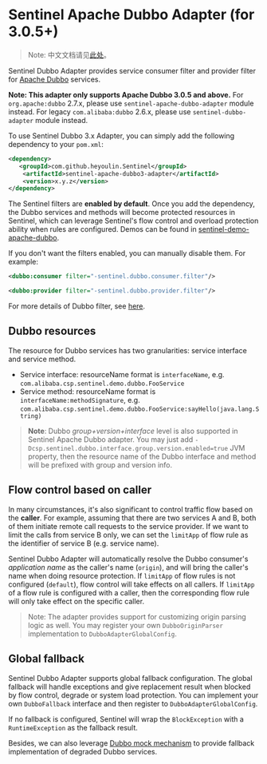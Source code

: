 # Sentinel Apache Dubbo Adapter (for 3.0.5+)

> Note: 中文文档请见[此处](https://sentinelguard.io/zh-cn/docs/open-source-framework-integrations.html)。

Sentinel Dubbo Adapter provides service consumer filter and provider filter
for [Apache Dubbo](https://dubbo.apache.org/en/) services.

**Note: This adapter only supports Apache Dubbo 3.0.5 and above.**
For `org.apache:dubbo` 2.7.x, please use `sentinel-apache-dubbo-adapter` module instead.
For legacy `com.alibaba:dubbo` 2.6.x, please use `sentinel-dubbo-adapter` module instead.

To use Sentinel Dubbo 3.x Adapter, you can simply add the following dependency to your `pom.xml`:

```xml
<dependency>
   <groupId>com.github.heyoulin.Sentinel</groupId>
    <artifactId>sentinel-apache-dubbo3-adapter</artifactId>
    <version>x.y.z</version>
</dependency>
```

The Sentinel filters are **enabled by default**. Once you add the dependency,
the Dubbo services and methods will become protected resources in Sentinel,
which can leverage Sentinel's flow control and overload protection ability when rules are configured.
Demos can be found in [sentinel-demo-apache-dubbo](https://github.com/alibaba/Sentinel/tree/master/sentinel-demo/sentinel-demo-apache-dubbo).

If you don't want the filters enabled, you can manually disable them. For example:

```xml
<dubbo:consumer filter="-sentinel.dubbo.consumer.filter"/>

<dubbo:provider filter="-sentinel.dubbo.provider.filter"/>
```

For more details of Dubbo filter, see [here](https://dubbo.apache.org/zh/docs3-v2/java-sdk/reference-manual/spi/description/filter/).

## Dubbo resources

The resource for Dubbo services has two granularities: service interface and service method.

- Service interface: resourceName format is `interfaceName`, e.g. `com.alibaba.csp.sentinel.demo.dubbo.FooService`
- Service method: resourceName format is `interfaceName:methodSignature`, e.g. `com.alibaba.csp.sentinel.demo.dubbo.FooService:sayHello(java.lang.String)`

> **Note**: Dubbo *group+version+interface* level is also supported in Sentinel Apache Dubbo adapter.
> You may just add `-Dcsp.sentinel.dubbo.interface.group.version.enabled=true` JVM property,
> then the resource name of the Dubbo interface and method will be prefixed with group and version info.

## Flow control based on caller

In many circumstances, it's also significant to control traffic flow based on the **caller**.
For example, assuming that there are two services A and B, both of them initiate remote call requests to the service provider.
If we want to limit the calls from service B only, we can set the `limitApp` of flow rule as the identifier of service B (e.g. service name).

Sentinel Dubbo Adapter will automatically resolve the Dubbo consumer's *application name* as the caller's name (`origin`),
and will bring the caller's name when doing resource protection.
If `limitApp` of flow rules is not configured (`default`), flow control will take effects on all callers.
If `limitApp` of a flow rule is configured with a caller, then the corresponding flow rule will only take effect on the specific caller.

> Note: The adapter provides support for customizing origin parsing logic as well.
> You may register your own `DubboOriginParser` implementation to `DubboAdapterGlobalConfig`.

## Global fallback

Sentinel Dubbo Adapter supports global fallback configuration.
The global fallback will handle exceptions and give replacement result when blocked by
flow control, degrade or system load protection. You can implement your own `DubboFallback` interface
and then register to `DubboAdapterGlobalConfig`.

If no fallback is configured, Sentinel will wrap the `BlockException` with a `RuntimeException` as the fallback result.

Besides, we can also leverage [Dubbo mock mechanism](https://dubbo.apache.org/zh/docs3-v2/java-sdk/advanced-features-and-usage/service/service-downgrade/) to provide fallback implementation of degraded Dubbo services.